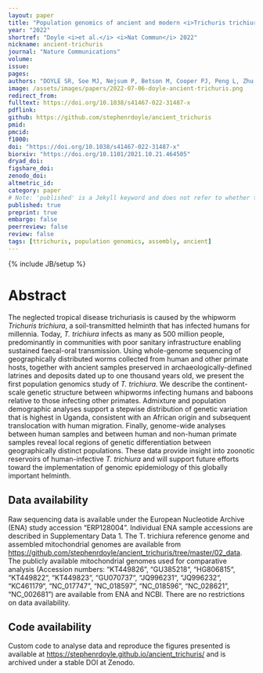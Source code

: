 ```yaml
---
layout: paper
title: "Population genomics of ancient and modern <i>Trichuris trichiura</i>"
year: "2022"
shortref: "Doyle <i>et al.</i> <i>Nat Commun</i> 2022"
nickname: ancient-trichuris
journal: "Nature Communications"
volume: 
issue:
pages: 
authors: "DOYLE SR, Soe MJ, Nejsum P, Betson M, Cooper PJ, Peng L, Zhu XQ, Sanchez A, Matamoros G, Fontecha Sandoval GA, Cutillas C, Tchuente LAT, Mekonnen Z, Ame SM, Namwanje H, Levecke B, Berriman M, Fredensborg BL, Kapel CMO"
image: /assets/images/papers/2022-07-06-doyle-ancient-trichuris.png
redirect_from: 
fulltext: https://doi.org/10.1038/s41467-022-31487-x
pdflink: 
github: https://github.com/stephenrdoyle/ancient_trichuris
pmid: 
pmcid: 
f1000: 
doi: "https://doi.org/10.1038/s41467-022-31487-x"
biorxiv: "https://doi.org/10.1101/2021.10.21.464505"
dryad_doi:
figshare_doi: 
zenodo_doi: 
altmetric_id: 
category: paper
# Note: 'published' is a Jekyll keyword and does not refer to whether the paper is published, but rather to whether this Markdown should be part of the rendered site.
published: true
preprint: true
embargo: false	
peerreview: false
review: false
tags: [ttrichuris, population genomics, assembly, ancient]
---
```

{% include JB/setup %}

# Abstract 
The neglected tropical disease trichuriasis is caused by the whipworm <i>Trichuris trichiura</i>, a soil-transmitted helminth that has infected humans for millennia. Today, <i>T. trichiura</i> infects as many as 500 million people, predominantly in communities with poor sanitary infrastructure enabling sustained faecal-oral transmission. Using whole-genome sequencing of geographically distributed worms collected from human and other primate hosts, together with ancient samples preserved in archaeologically-defined latrines and deposits dated up to one thousand years old, we present the first population genomics study of <i>T. trichiura</i>. We describe the continent-scale genetic structure between whipworms infecting humans and baboons relative to those infecting other primates. Admixture and population demographic analyses support a stepwise distribution of genetic variation that is highest in Uganda, consistent with an African origin and subsequent translocation with human migration. Finally, genome-wide analyses between human samples and between human and non-human primate samples reveal local regions of genetic differentiation between geographically distinct populations. These data provide insight into zoonotic reservoirs of human-infective <i>T. trichiura</i> and will support future efforts toward the implementation of genomic epidemiology of this globally important helminth.


## Data availability
Raw sequencing data is available under the European Nucleotide Archive (ENA) study accession “ERP128004”. Individual ENA sample accessions are described in Supplementary Data 1. The T. trichiura reference genome and assembled mitochondrial genomes are available from https://github.com/stephenrdoyle/ancient_trichuris/tree/master/02_data. The publicly available mitochondrial genomes used for comparative analysis (Accession numbers: “KT449826”, “GU385218“, “HG806815“, “KT449822“, “KT449823“, “GU070737“, “JQ996231“, “JQ996232“, “KC461179“, “NC_017747”, “NC_018597”, “NC_018596”, “NC_028621”, “NC_002681”) are available from ENA and NCBI. There are no restrictions on data availability.

## Code availability
Custom code to analyse data and reproduce the figures presented is available at https://stephenrdoyle.github.io/ancient_trichuris/ and is archived under a stable DOI at Zenodo.

